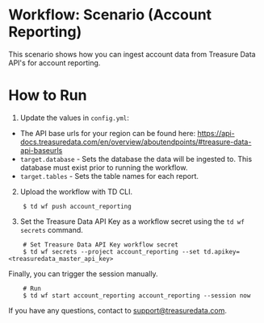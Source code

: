# Workflow: Scenario (Account Reporting)

This scenario shows how you can ingest account data from Treasure Data API's for account reporting.

# How to Run

1. Update the values in `config.yml`:
- The API base urls for your region can be found here: https://api-docs.treasuredata.com/en/overview/aboutendpoints/#treasure-data-api-baseurls
- `target.database` - Sets the database the data will be ingested to. This database must exist prior to running the workflow.
- `target.tables` - Sets the table names for each report.

2. Upload the workflow with TD CLI.
```
    $ td wf push account_reporting
```
3. Set the Treasure Data API Key as a workflow secret using the `td wf secrets` command.
```
    # Set Treasure Data API Key workflow secret
    $ td wf secrets --project account_reporting --set td.apikey=<treasuredata_master_api_key>
```
Finally, you can trigger the session manually.
```
    # Run
    $ td wf start account_reporting account_reporting --session now
```
If you have any questions, contact to support@treasuredata.com.
